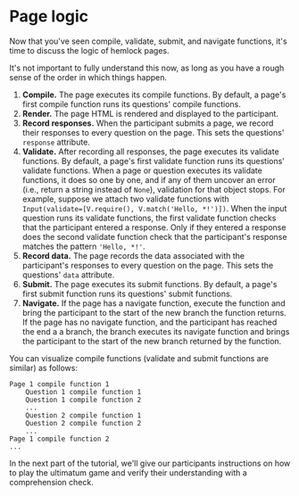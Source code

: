 # Page logic

Now that you've seen compile, validate, submit, and navigate functions, it's time to discuss the logic of hemlock pages.

It's not important to fully understand this now, as long as you have a rough sense of the order in which things happen.

1. **Compile.** The page executes its compile functions. By default, a page's first compile function runs its questions' compile functions.
2. **Render.** The page HTML is rendered and displayed to the participant.
3. **Record responses.** When the participant submits a page, we record their responses to every question on the page. This sets the questions' `response` attribute.
4. **Validate.** After recording all responses, the page executes its validate functions. By default, a page's first validate function runs its questions' validate functions. When a page or question executes its validate functions, it does so one by one, and if any of them uncover an error (i.e., return a string instead of `None`), validation for that object stops. For example, suppose we attach two validate functions with `Input(validate=[V.require(), V.match('Hello, *!')])`. When the input question runs its validate functions, the first validate function checks that the participant entered a response. Only if they entered a response does the second validate function check that the participant's response matches the pattern `'Hello, *!'`.
5. **Record data.** The page records the data associated with the participant's responses to every question on the page. This sets the questions' `data` attribute.
6. **Submit.** The page executes its submit functions. By default, a page's first submit function runs its questions' submit functions.
7. **Navigate.** If the page has a navigate function, execute the function and bring the participant to the start of the new branch the function returns. If the page has no navigate function, and the participant has reached the end a a branch, the branch executes its navigate function and brings the participant to the start of the new branch returned by the function.

You can visualize compile functions (validate and submit functions are similar) as follows:

```
Page 1 compile function 1
    Question 1 compile function 1
    Question 1 compile function 2
    ...
    Question 2 compile function 1
    Question 2 compile function 2
    ...
Page 1 compile function 2
...
```

In the next part of the tutorial, we'll give our participants instructions on how to play the ultimatum game and verify their understanding with a comprehension check.
